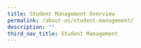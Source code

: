```yaml
---
title: Student Management Overview
permalink: /about-us/student-management/
description: ""
third_nav_title: Student Management
---
```

